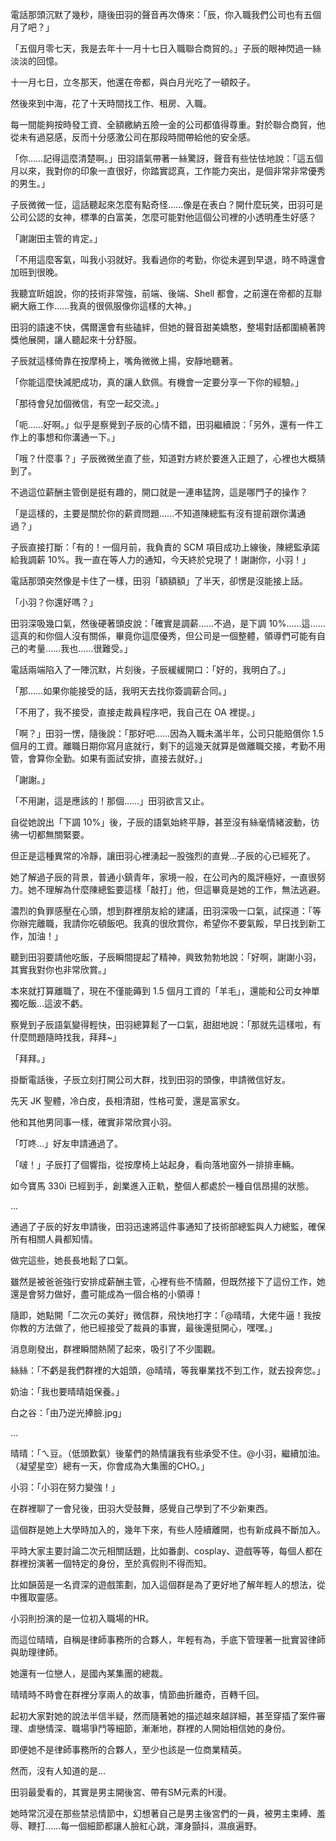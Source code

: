
電話那頭沉默了幾秒，隨後田羽的聲音再次傳來：「辰，你入職我們公司也有五個月了吧？」

「五個月零七天，我是去年十一月十七日入職聯合商貿的。」子辰的眼神閃過一絲淡淡的回憶。

十一月七日，立冬那天，他還在帝都，與白月光吃了一頓餃子。

然後來到中海，花了十天時間找工作、租房、入職。

每一間能夠按時發工資、全額繳納五險一金的公司都值得尊重。對於聯合商貿，他從未有過惡感，反而十分感激公司在那段時間帶給他的安全感。

「你……記得這麼清楚啊。」田羽語氣帶著一絲驚訝，聲音有些怯怯地說：「這五個月以來，我對你的印象一直很好，你踏實認真，工作能力突出，是個非常非常優秀的男生。」

子辰微微一怔，這話聽起來怎麼有點奇怪……像是在表白？開什麼玩笑，田羽可是公司公認的女神，標準的白富美，怎麼可能對他這個公司裡的小透明產生好感？

「謝謝田主管的肯定。」

「不用這麼客氣，叫我小羽就好。我看過你的考勤，你從未遲到早退，時不時還會加班到很晚。

我聽宜盺姐說，你的技術非常強，前端、後端、Shell 都會，之前還在帝都的互聯網大廠工作……我真的很佩服像你這樣的大神。」

田羽的語速不快，偶爾還會有些磕絆，但她的聲音甜美嬌憨，整場對話都圍繞著誇獎他展開，讓人聽起來十分舒服。

子辰就這樣倚靠在按摩椅上，嘴角微微上揚，安靜地聽著。

「你能這麼快減肥成功，真的讓人欽佩。有機會一定要分享一下你的經驗。」

「那待會兒加個微信，有空一起交流。」

「呃……好啊。」似乎是察覺到子辰的心情不錯，田羽繼續說：「另外，還有一件工作上的事想和你溝通一下。」

「哦？什麼事？」子辰微微坐直了些，知道對方終於要進入正題了，心裡也大概猜到了。

不過這位薪酬主管倒是挺有趣的，開口就是一連串猛誇，這是哪門子的操作？

「是這樣的，主要是關於你的薪資問題……不知道陳總監有沒有提前跟你溝通過？」

子辰直接打斷：「有的！一個月前，我負責的 SCM 項目成功上線後，陳總監承諾給我調薪 10%。我一直在等人力的通知，今天終於兌現了！謝謝你，小羽！」

電話那頭突然像是卡住了一樣，田羽「額額額」了半天，卻愣是沒能接上話。

「小羽？你還好嗎？」

田羽深吸幾口氣，然後硬著頭皮說：「確實是調薪……不過，是下調 10%……這……這真的和你個人沒有關係，畢竟你這麼優秀，但公司是一個整體，領導們可能有自己的考量……我也……很難受。」

電話兩端陷入了一陣沉默，片刻後，子辰緩緩開口：「好的，我明白了。」

「那……如果你能接受的話，我明天去找你簽調薪合同。」

「不用了，我不接受，直接走裁員程序吧，我自己在 OA 裡提。」

「啊？」田羽一愣，隨後說：「那好吧……因為入職未滿半年，公司只能賠償你 1.5 個月的工資。離職日期你寫月底就行，剩下的這幾天就算是做離職交接，考勤不用管，會算你全勤。如果有面試安排，直接去就好。」

「謝謝。」

「不用謝，這是應該的！那個……」田羽欲言又止。

自從她說出「下調 10%」後，子辰的語氣始終平靜，甚至沒有絲毫情緒波動，彷彿一切都無關緊要。

但正是這種異常的冷靜，讓田羽心裡湧起一股強烈的直覺...子辰的心已經死了。

她了解過子辰的背景，普通小鎮青年，家境一般，在公司內的風評極好，一直很努力。她不理解為什麼陳總監要這樣「敲打」他，但這畢竟是她的工作，無法逃避。

濃烈的負罪感壓在心頭，想到群裡朋友給的建議，田羽深吸一口氣，試探道：「等你辦完離職，我請你吃頓飯吧。我真的很欣賞你，希望你不要氣餒，早日找到新工作，加油！」

聽到田羽要請他吃飯，子辰瞬間提起了精神，興致勃勃地說：「好啊，謝謝小羽，其實我對你也非常欣賞。」

本來就打算離職了，現在不僅能薅到 1.5 個月工資的「羊毛」，還能和公司女神單獨吃飯...這波不虧。

察覺到子辰語氣變得輕快，田羽總算鬆了一口氣，甜甜地說：「那就先這樣啦，有什麼問題隨時找我，拜拜~」

「拜拜。」

掛斷電話後，子辰立刻打開公司大群，找到田羽的頭像，申請微信好友。

先天 JK 聖體，冷白皮，長相清甜，性格可愛，還是富家女。

他和其他男同事一樣，確實非常欣賞小羽。

「叮咚...」好友申請通過了。

「啵！」子辰打了個響指，從按摩椅上站起身，看向落地窗外一排排車輛。

如今寶馬 330i 已經到手，創業進入正軌，整個人都處於一種自信昂揚的狀態。

...

通過了子辰的好友申請後，田羽迅速將這件事通知了技術部總監與人力總監，確保所有相關人員都知情。  

做完這些，她長長地鬆了口氣。  

雖然是被爸爸強行安排成薪酬主管，心裡有些不情願，但既然接下了這份工作，她還是會努力做好，盡可能成為一個合格的小領導！  

隨即，她點開「二次元の美好」微信群，飛快地打字：「@晴晴，大佬牛逼！我按你教的方法做了，他已經接受了裁員的事實，最後還挺開心，嘿嘿。」  

消息剛發出，群裡瞬間熱鬧了起來，吸引了不少圍觀。  

絲絲：「不虧是我們群裡的大姐頭，@晴晴，等我畢業找不到工作，就去投奔您。」  

奶油：「我也要晴晴姐保養。」  

白之谷：「由乃逆光捧臉.jpg」  

...

晴晴：「ㄟ豆。（低頭歎氣）後輩們的熱情讓我有些承受不住。@小羽，繼續加油。（凝望星空）總有一天，你會成為大集團的CHO。」  

小羽：「小羽在努力變強！」  

在群裡聊了一會兒後，田羽大受鼓舞，感覺自己學到了不少新東西。  

這個群是她上大學時加入的，幾年下來，有些人陸續離開，也有新成員不斷加入。  

平時大家主要討論二次元相關話題，比如番劇、cosplay、遊戲等等，每個人都在群裡扮演著一個特定的身份，至於真假則不得而知。  

比如韻茵是一名資深的遊戲策劃，加入這個群是為了更好地了解年輕人的想法，從中獲取靈感。  

小羽則扮演的是一位初入職場的HR。  

而這位晴晴，自稱是律師事務所的合夥人，年輕有為，手底下管理著一批實習律師與助理律師。  

她還有一位戀人，是國內某集團的總裁。  

晴晴時不時會在群裡分享兩人的故事，情節曲折離奇，百轉千回。  

起初大家對她的說法半信半疑，然而隨著她的描述越來越詳細，甚至穿插了案件審理、虐戀情深、職場爭鬥等細節，漸漸地，群裡的人開始相信她的身份。  

即便她不是律師事務所的合夥人，至少也該是一位商業精英。  

然而，沒有人知道的是...

田羽最愛看的，其實是男主開後宮、帶有SM元素的H漫。

她時常沉浸在那些禁忌情節中，幻想著自己是男主後宮們的一員，被男主束縛、羞辱、鞭打……每一個細節都讓人臉紅心跳，渾身顫抖，濕痕遍野。
